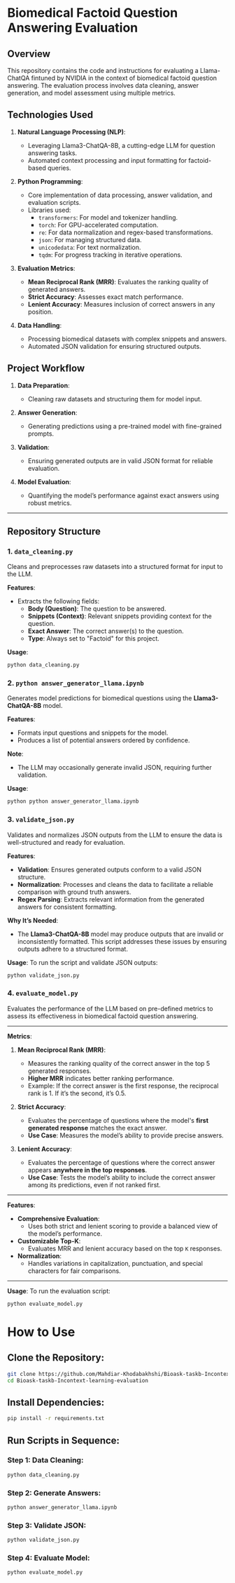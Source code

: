 # Biomedical Factoid Question Answering Evaluation

## **Overview**
This repository contains the code and instructions for evaluating a Llama-ChatQA fintuned by NVIDIA in the context of biomedical factoid question answering. The evaluation process involves data cleaning, answer generation, and model assessment using multiple metrics.

## **Technologies Used**
1. **Natural Language Processing (NLP)**:
   - Leveraging Llama3-ChatQA-8B, a cutting-edge LLM for question answering tasks.
   - Automated context processing and input formatting for factoid-based queries.

2. **Python Programming**:
   - Core implementation of data processing, answer validation, and evaluation scripts.
   - Libraries used:
     - `transformers`: For model and tokenizer handling.
     - `torch`: For GPU-accelerated computation.
     - `re`: For data normalization and regex-based transformations.
     - `json`: For managing structured data.
     - `unicodedata`: For text normalization.
     - `tqdm`: For progress tracking in iterative operations.

3. **Evaluation Metrics**:
   - **Mean Reciprocal Rank (MRR)**: Evaluates the ranking quality of generated answers.
   - **Strict Accuracy**: Assesses exact match performance.
   - **Lenient Accuracy**: Measures inclusion of correct answers in any position.

4. **Data Handling**:
   - Processing biomedical datasets with complex snippets and answers.
   - Automated JSON validation for ensuring structured outputs.

## **Project Workflow**
1. **Data Preparation**:
   - Cleaning raw datasets and structuring them for model input.

2. **Answer Generation**:
   - Generating predictions using a pre-trained model with fine-grained prompts.

3. **Validation**:
   - Ensuring generated outputs are in valid JSON format for reliable evaluation.

4. **Model Evaluation**:
   - Quantifying the model’s performance against exact answers using robust metrics.

---

## **Repository Structure**
### **1. `data_cleaning.py`**
Cleans and preprocesses raw datasets into a structured format for input to the LLM.

**Features**:
- Extracts the following fields:
  - **Body (Question)**: The question to be answered.
  - **Snippets (Context)**: Relevant snippets providing context for the question.
  - **Exact Answer**: The correct answer(s) to the question.
  - **Type**: Always set to "Factoid" for this project.
  
**Usage**:
```bash
python data_cleaning.py
```
### **2. `python answer_generator_llama.ipynb`**
Generates model predictions for biomedical questions using the **Llama3-ChatQA-8B** model.

**Features**:
- Formats input questions and snippets for the model.
- Produces a list of potential answers ordered by confidence.

**Note**:
- The LLM may occasionally generate invalid JSON, requiring further validation.

**Usage**:
```bash
python python answer_generator_llama.ipynb
```

### **3. `validate_json.py`**
Validates and normalizes JSON outputs from the LLM to ensure the data is well-structured and ready for evaluation.

**Features**:
- **Validation**: Ensures generated outputs conform to a valid JSON structure.
- **Normalization**: Processes and cleans the data to facilitate a reliable comparison with ground truth answers.
- **Regex Parsing**: Extracts relevant information from the generated answers for consistent formatting.

**Why It’s Needed**:
- The **Llama3-ChatQA-8B** model may produce outputs that are invalid or inconsistently formatted. This script addresses these issues by ensuring outputs adhere to a structured format.

**Usage**:
To run the script and validate JSON outputs:
```bash
python validate_json.py
```

### **4. `evaluate_model.py`**
Evaluates the performance of the LLM based on pre-defined metrics to assess its effectiveness in biomedical factoid question answering.

---

**Metrics**:
1. **Mean Reciprocal Rank (MRR)**:
   - Measures the ranking quality of the correct answer in the top 5 generated responses.
   - **Higher MRR** indicates better ranking performance.
   - Example: If the correct answer is the first response, the reciprocal rank is 1. If it’s the second, it’s 0.5.

2. **Strict Accuracy**:
   - Evaluates the percentage of questions where the model's **first generated response** matches the exact answer.
   - **Use Case**: Measures the model’s ability to provide precise answers.

3. **Lenient Accuracy**:
   - Evaluates the percentage of questions where the correct answer appears **anywhere in the top responses**.
   - **Use Case**: Tests the model’s ability to include the correct answer among its predictions, even if not ranked first.

---

**Features**:
- **Comprehensive Evaluation**:
  - Uses both strict and lenient scoring to provide a balanced view of the model’s performance.
- **Customizable Top-K**:
  - Evaluates MRR and lenient accuracy based on the top `K` responses.
- **Normalization**:
  - Handles variations in capitalization, punctuation, and special characters for fair comparisons.

---

**Usage**:
To run the evaluation script:
```bash
python evaluate_model.py
```

# How to Use

## Clone the Repository:
```bash
git clone https://github.com/Mahdiar-Khodabakhshi/Bioask-taskb-Incontext-learning-evaluation.git
cd Bioask-taskb-Incontext-learning-evaluation
```

## Install Dependencies:
```bash
pip install -r requirements.txt
```

## Run Scripts in Sequence:

### Step 1: Data Cleaning:
```bash
python data_cleaning.py
```

### Step 2: Generate Answers:
```bash
python answer_generator_llama.ipynb
```

### Step 3: Validate JSON:
```bash
python validate_json.py
```

### Step 4: Evaluate Model:
```bash
python evaluate_model.py
```
